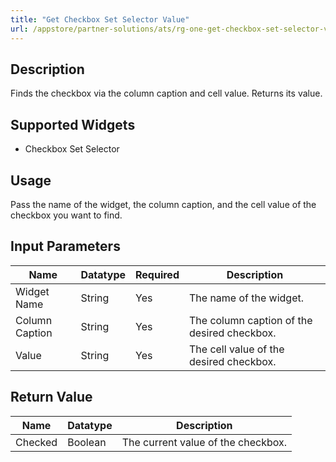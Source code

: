 ```yaml
---
title: "Get Checkbox Set Selector Value"
url: /appstore/partner-solutions/ats/rg-one-get-checkbox-set-selector-value/
---
```


## Description

Finds the checkbox via the column caption and cell value. Returns its value.

## Supported Widgets

* Checkbox Set Selector

## Usage

Pass the name of the widget, the column caption, and the cell value of the checkbox you want to find.

## Input Parameters

Name | Datatype | Required | Description
---- | -------- | ------- |---------------
Widget Name | String | Yes | The name of the widget.
Column Caption | String | Yes | The column caption of the desired checkbox.
Value | String | Yes | The cell value of the desired checkbox.

## Return Value

Name | Datatype | Description
---- | --------- | ---------------
Checked | Boolean | The current value of the checkbox.
